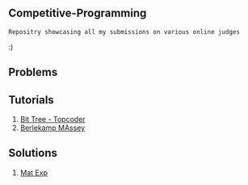 ## Competitive-Programming
    Repositry showcasing all my submissions on various online judges
    
   :) 
   
   
## Problems
    
    
## Tutorials
   1. [Bit Tree - Topcoder]( https://www.topcoder.com/community/competitive-programming/tutorials/binary-indexed-trees/ )     
   2. [Berlekamp MAssey]( https://codeforces.com/blog/entry/61306 )     
    
     
## Solutions
   1. [Mat Exp]( https://codeforces.com/contest/1182/submission/55456498 )
